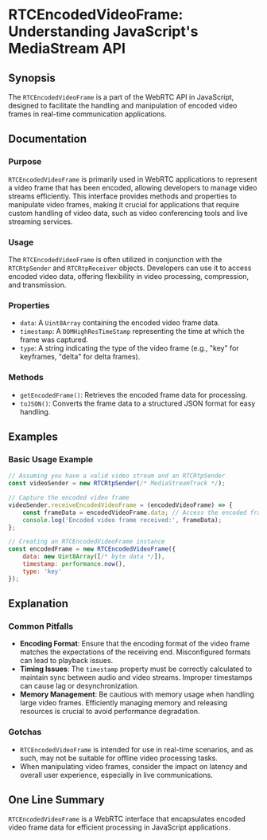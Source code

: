 <!--
Meta Description: # RTCEncodedVideoFrame: Understanding JavaScript's MediaStream API ## Synopsis The `RTCEncodedVideoFrame` is a part of the WebRTC API in JavaScript, d...
Meta Keywords: video, frame, data, encoded, rtcencodedvideoframe
-->

# RTCEncodedVideoFrame: Understanding JavaScript's MediaStream API

## Synopsis
The `RTCEncodedVideoFrame` is a part of the WebRTC API in JavaScript, designed to facilitate the handling and manipulation of encoded video frames in real-time communication applications.

## Documentation
### Purpose
`RTCEncodedVideoFrame` is primarily used in WebRTC applications to represent a video frame that has been encoded, allowing developers to manage video streams efficiently. This interface provides methods and properties to manipulate video frames, making it crucial for applications that require custom handling of video data, such as video conferencing tools and live streaming services.

### Usage
The `RTCEncodedVideoFrame` is often utilized in conjunction with the `RTCRtpSender` and `RTCRtpReceiver` objects. Developers can use it to access encoded video data, offering flexibility in video processing, compression, and transmission.

### Properties
- `data`: A `Uint8Array` containing the encoded video frame data.
- `timestamp`: A `DOMHighResTimeStamp` representing the time at which the frame was captured.
- `type`: A string indicating the type of the video frame (e.g., "key" for keyframes, "delta" for delta frames).

### Methods
- `getEncodedFrame()`: Retrieves the encoded frame data for processing.
- `toJSON()`: Converts the frame data to a structured JSON format for easy handling.

## Examples
### Basic Usage Example
```javascript
// Assuming you have a valid video stream and an RTCRtpSender
const videoSender = new RTCRtpSender(/* MediaStreamTrack */);

// Capture the encoded video frame
videoSender.receiveEncodedVideoFrame = (encodedVideoFrame) => {
    const frameData = encodedVideoFrame.data; // Access the encoded frame data
    console.log('Encoded video frame received:', frameData);
};

// Creating an RTCEncodedVideoFrame instance
const encodedFrame = new RTCEncodedVideoFrame({
    data: new Uint8Array([/* byte data */]),
    timestamp: performance.now(),
    type: 'key'
});
```

## Explanation
### Common Pitfalls
- **Encoding Format**: Ensure that the encoding format of the video frame matches the expectations of the receiving end. Misconfigured formats can lead to playback issues.
- **Timing Issues**: The `timestamp` property must be correctly calculated to maintain sync between audio and video streams. Improper timestamps can cause lag or desynchronization.
- **Memory Management**: Be cautious with memory usage when handling large video frames. Efficiently managing memory and releasing resources is crucial to avoid performance degradation.

### Gotchas
- `RTCEncodedVideoFrame` is intended for use in real-time scenarios, and as such, may not be suitable for offline video processing tasks.
- When manipulating video frames, consider the impact on latency and overall user experience, especially in live communications.

## One Line Summary
`RTCEncodedVideoFrame` is a WebRTC interface that encapsulates encoded video frame data for efficient processing in JavaScript applications.